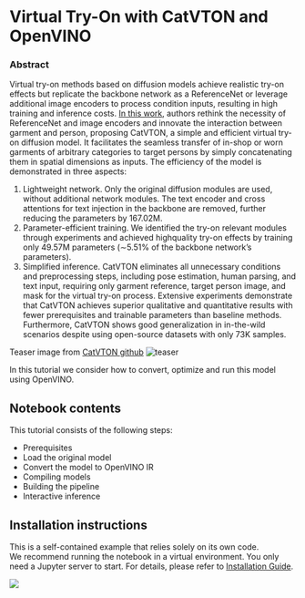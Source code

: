 # Virtual Try-On with CatVTON and OpenVINO

### Abstract
Virtual try-on methods based on diffusion models achieve realistic try-on effects but replicate the backbone network as a ReferenceNet or leverage additional image encoders to process condition inputs, resulting in high training and inference costs. [In this work](http://arxiv.org/abs/2407.15886), authors rethink the necessity of ReferenceNet and image encoders and innovate the interaction between garment and person, proposing CatVTON, a simple and efficient virtual try-on diffusion model.
It facilitates the seamless transfer of in-shop or worn garments of arbitrary categories to target persons by simply
concatenating them in spatial dimensions as inputs. The efficiency of the model is demonstrated in three aspects: 
 1. Lightweight network. Only the original diffusion modules are used, without additional network modules. The text encoder and cross attentions for text injection in the backbone are removed, further reducing the parameters by 167.02M.
 2. Parameter-efficient training. We identified the try-on relevant modules through experiments and achieved highquality try-on effects by training only 49.57M parameters (∼5.51% of the backbone network’s parameters). 
 3. Simplified inference. CatVTON eliminates all unnecessary conditions and preprocessing steps, including pose estimation, human parsing, and text input, requiring only garment reference, target person image, and mask for the virtual try-on process. Extensive experiments demonstrate that CatVTON achieves superior qualitative and quantitative results with fewer prerequisites and trainable parameters than baseline methods. Furthermore, CatVTON shows good generalization in in-the-wild scenarios despite using open-source datasets with only 73K samples.


Teaser image from [CatVTON github](https://github.com/Zheng-Chong/CatVTON)
![teaser](https://github.com/Zheng-Chong/CatVTON/blob/edited/resource/img/teaser.jpg?raw=true)

In this tutorial we consider how to convert, optimize and run this model using OpenVINO.

## Notebook contents
This tutorial consists of the following steps:
- Prerequisites
- Load the original model
- Convert the model to OpenVINO IR
- Compiling models
- Building the pipeline
- Interactive inference

## Installation instructions
This is a self-contained example that relies solely on its own code.</br>
We recommend running the notebook in a virtual environment. You only need a Jupyter server to start.
For details, please refer to [Installation Guide](../../README.md).

<img referrerpolicy="no-referrer-when-downgrade" src="https://static.scarf.sh/a.png?x-pxid=5b5a4db0-7875-4bfb-bdbd-01698b5b1a77&file=notebooks/catvton/README.md" />
